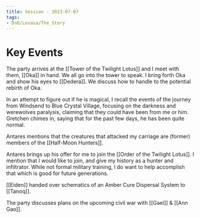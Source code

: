 ```yaml
---
title: Session - 2023-07-07
tags:
- DnD/Levasa/The_Story
---
```

# Key Events
The party arrives at the [[Tower of the Twilight Lotus]] and I meet with them, [[Oka]] in hand. We all go into the tower to speak. I bring forth Oka and show his eyes to [[Dedera]]. We discuss how to handle to the potential rebirth of Oka. 

In an attempt to figure out if he is magical, I recall the events of the journey from Windsend to Blue Crystal Village, focusing on the darkness and werewolves paralysis, claiming that they could have been from me or him. Gretchen chimes in, saying that for the past few days, he has been quite normal.

Antares mentions that the creatures that attacked my carriage are (former) members of the [[Half-Moon Hunters]]. 

Antares brings up his offer for me to join the [[Order of the Twilight Lotus]]. I mention that I would like to join, and give my history as a hunter and infiltrator. While not formal military training, I do want to help accomplish that which is good for future generations. 

[[Eiden]] handed over schematics of an Amber Cure Dispersal System to [[Tanoq]]. 

The party discusses plans on the upcoming civil war with [[Gael]] & [[Ann Gao]]. 


